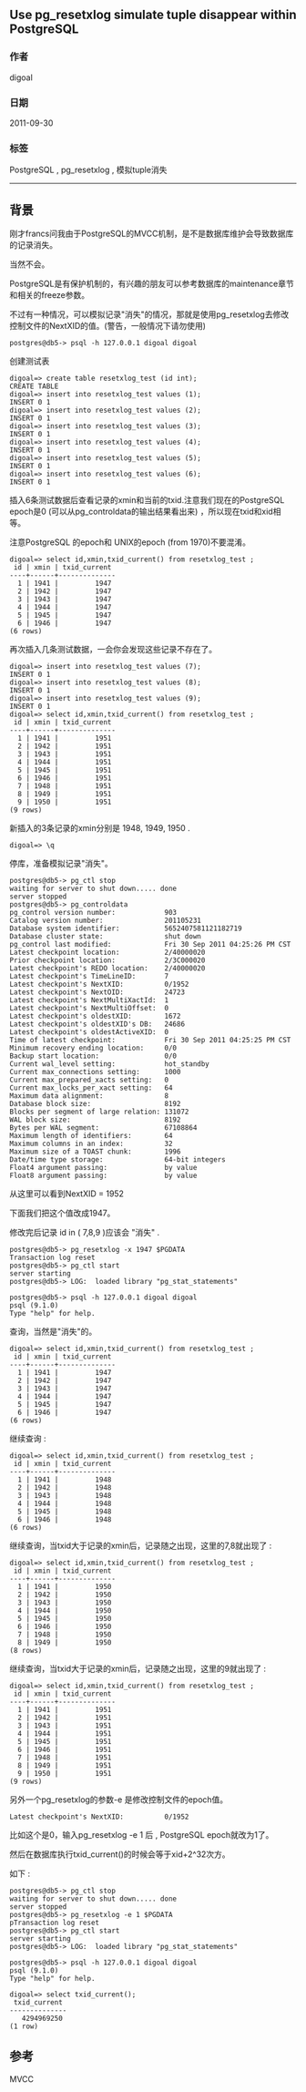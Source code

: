 ## Use pg_resetxlog simulate tuple disappear within PostgreSQL  
                
### 作者               
digoal                
                
### 日期              
2011-09-30                  
                
### 标签              
PostgreSQL , pg_resetxlog , 模拟tuple消失                                
                
----              
                
## 背景     
刚才francs问我由于PostgreSQL的MVCC机制，是不是数据库维护会导致数据库的记录消失。  
  
当然不会。  
  
PostgreSQL是有保护机制的，有兴趣的朋友可以参考数据库的maintenance章节和相关的freeze参数。  
  
不过有一种情况，可以模拟记录"消失"的情况，那就是使用pg_resetxlog去修改控制文件的NextXID的值。(警告，一般情况下请勿使用)  
  
```  
postgres@db5-> psql -h 127.0.0.1 digoal digoal  
```  
  
创建测试表  
  
```  
digoal=> create table resetxlog_test (id int);  
CREATE TABLE  
digoal=> insert into resetxlog_test values (1);  
INSERT 0 1  
digoal=> insert into resetxlog_test values (2);  
INSERT 0 1  
digoal=> insert into resetxlog_test values (3);  
INSERT 0 1  
digoal=> insert into resetxlog_test values (4);  
INSERT 0 1  
digoal=> insert into resetxlog_test values (5);  
INSERT 0 1  
digoal=> insert into resetxlog_test values (6);  
INSERT 0 1  
```  
  
插入6条测试数据后查看记录的xmin和当前的txid.注意我们现在的PostgreSQL epoch是0 (可以从pg_controldata的输出结果看出来) ，所以现在txid和xid相等。  
  
注意PostgreSQL 的epoch和 UNIX的epoch (from 1970)不要混淆。  
  
```  
digoal=> select id,xmin,txid_current() from resetxlog_test ;  
 id | xmin | txid_current   
----+------+--------------  
  1 | 1941 |         1947  
  2 | 1942 |         1947  
  3 | 1943 |         1947  
  4 | 1944 |         1947  
  5 | 1945 |         1947  
  6 | 1946 |         1947  
(6 rows)  
```  
  
再次插入几条测试数据，一会你会发现这些记录不存在了。  
  
```  
digoal=> insert into resetxlog_test values (7);  
INSERT 0 1  
digoal=> insert into resetxlog_test values (8);  
INSERT 0 1  
digoal=> insert into resetxlog_test values (9);  
INSERT 0 1  
digoal=> select id,xmin,txid_current() from resetxlog_test ;  
 id | xmin | txid_current   
----+------+--------------  
  1 | 1941 |         1951  
  2 | 1942 |         1951  
  3 | 1943 |         1951  
  4 | 1944 |         1951  
  5 | 1945 |         1951  
  6 | 1946 |         1951  
  7 | 1948 |         1951  
  8 | 1949 |         1951  
  9 | 1950 |         1951  
(9 rows)  
```  
  
新插入的3条记录的xmin分别是 1948, 1949, 1950 .  
  
```  
digoal=> \q  
```  
  
停库，准备模拟记录"消失"。  
  
```  
postgres@db5-> pg_ctl stop  
waiting for server to shut down..... done  
server stopped  
postgres@db5-> pg_controldata   
pg_control version number:            903  
Catalog version number:               201105231  
Database system identifier:           5652407581121182719  
Database cluster state:               shut down  
pg_control last modified:             Fri 30 Sep 2011 04:25:26 PM CST  
Latest checkpoint location:           2/40000020  
Prior checkpoint location:            2/3C000020  
Latest checkpoint's REDO location:    2/40000020  
Latest checkpoint's TimeLineID:       7  
Latest checkpoint's NextXID:          0/1952  
Latest checkpoint's NextOID:          24723  
Latest checkpoint's NextMultiXactId:  1  
Latest checkpoint's NextMultiOffset:  0  
Latest checkpoint's oldestXID:        1672  
Latest checkpoint's oldestXID's DB:   24686  
Latest checkpoint's oldestActiveXID:  0  
Time of latest checkpoint:            Fri 30 Sep 2011 04:25:25 PM CST  
Minimum recovery ending location:     0/0  
Backup start location:                0/0  
Current wal_level setting:            hot_standby  
Current max_connections setting:      1000  
Current max_prepared_xacts setting:   0  
Current max_locks_per_xact setting:   64  
Maximum data alignment:               8  
Database block size:                  8192  
Blocks per segment of large relation: 131072  
WAL block size:                       8192  
Bytes per WAL segment:                67108864  
Maximum length of identifiers:        64  
Maximum columns in an index:          32  
Maximum size of a TOAST chunk:        1996  
Date/time type storage:               64-bit integers  
Float4 argument passing:              by value  
Float8 argument passing:              by value  
```  
  
从这里可以看到NextXID = 1952  
  
下面我们把这个值改成1947。  
  
修改完后记录 id in ( 7,8,9 )应该会 "消失" .  
  
```  
postgres@db5-> pg_resetxlog -x 1947 $PGDATA  
Transaction log reset  
postgres@db5-> pg_ctl start  
server starting  
postgres@db5-> LOG:  loaded library "pg_stat_statements"  
  
postgres@db5-> psql -h 127.0.0.1 digoal digoal  
psql (9.1.0)  
Type "help" for help.  
```  
  
查询，当然是"消失"的。  
  
```  
digoal=> select id,xmin,txid_current() from resetxlog_test ;  
 id | xmin | txid_current   
----+------+--------------  
  1 | 1941 |         1947  
  2 | 1942 |         1947  
  3 | 1943 |         1947  
  4 | 1944 |         1947  
  5 | 1945 |         1947  
  6 | 1946 |         1947  
(6 rows)  
```  
  
继续查询 :   
  
```  
digoal=> select id,xmin,txid_current() from resetxlog_test ;  
 id | xmin | txid_current   
----+------+--------------  
  1 | 1941 |         1948  
  2 | 1942 |         1948  
  3 | 1943 |         1948  
  4 | 1944 |         1948  
  5 | 1945 |         1948  
  6 | 1946 |         1948  
(6 rows)  
```  
  
继续查询，当txid大于记录的xmin后，记录随之出现，这里的7,8就出现了 :   
  
```  
digoal=> select id,xmin,txid_current() from resetxlog_test ;  
 id | xmin | txid_current   
----+------+--------------  
  1 | 1941 |         1950  
  2 | 1942 |         1950  
  3 | 1943 |         1950  
  4 | 1944 |         1950  
  5 | 1945 |         1950  
  6 | 1946 |         1950  
  7 | 1948 |         1950  
  8 | 1949 |         1950  
(8 rows)  
```  
  
继续查询，当txid大于记录的xmin后，记录随之出现，这里的9就出现了 :   
  
```  
digoal=> select id,xmin,txid_current() from resetxlog_test ;  
 id | xmin | txid_current   
----+------+--------------  
  1 | 1941 |         1951  
  2 | 1942 |         1951  
  3 | 1943 |         1951  
  4 | 1944 |         1951  
  5 | 1945 |         1951  
  6 | 1946 |         1951  
  7 | 1948 |         1951  
  8 | 1949 |         1951  
  9 | 1950 |         1951  
(9 rows)  
```  
  
另外一个pg_resetxlog的参数-e 是修改控制文件的epoch值。  
  
```  
Latest checkpoint's NextXID:          0/1952  
```  
  
比如这个是0，输入pg_resetxlog -e 1 后 , PostgreSQL epoch就改为1了。  
  
然后在数据库执行txid_current()的时候会等于xid+2^32次方。  
  
如下 :   
  
```  
postgres@db5-> pg_ctl stop  
waiting for server to shut down..... done  
server stopped  
postgres@db5-> pg_resetxlog -e 1 $PGDATA  
pTransaction log reset  
postgres@db5-> pg_ctl start  
server starting  
postgres@db5-> LOG:  loaded library "pg_stat_statements"  
  
postgres@db5-> psql -h 127.0.0.1 digoal digoal  
psql (9.1.0)  
Type "help" for help.  
  
digoal=> select txid_current();  
 txid_current   
--------------  
   4294969250  
(1 row)  
```  
  
## 参考  
MVCC  
  
  

